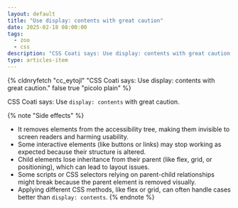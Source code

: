 ```yaml
---
layout: default
title: "Use display: contents with great caution"
date: 2025-02-18 08:00:00
tags:
  - zoo
  - css
description: "CSS Coati says: Use display: contents with great caution."
type: articles-item
---
```


{% cldnryfetch "cc_eytojl" "CSS Coati says: Use display: contents with great caution." false true "picolo plain" %}

CSS Coati says: Use `display: contents` with great caution.

{% note "Side effects" %}
- It removes elements from the accessibility tree, making them invisible to screen readers and harming usability.
- Some interactive elements (like buttons or links) may stop working as expected because their structure is altered.
- Child elements lose inheritance from their parent (like flex, grid, or positioning), which can lead to layout issues.
- Some scripts or CSS selectors relying on parent-child relationships might break because the parent element is removed visually.
- Applying different CSS methods, like flex or grid, can often handle cases better than `display: contents`.
{% endnote %}
